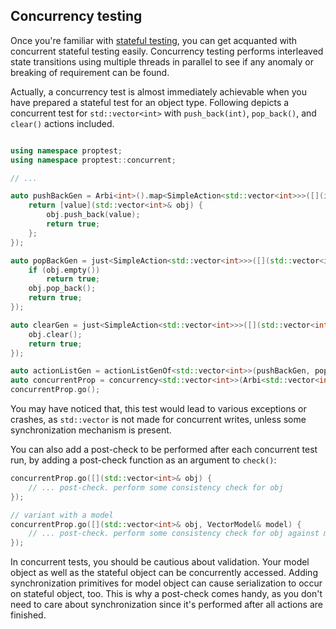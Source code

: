 ## Concurrency testing

Once you're familiar with [stateful testing](./StatefulTesting.md), you can get acquanted with concurrent stateful testing easily.
Concurrency testing performs interleaved state transitions using multiple threads in parallel to see if any anomaly or breaking of requirement can be found.

Actually, a concurrency test is almost immediately achievable when you have prepared a stateful test for an object type.
Following depicts a concurrent test for `std::vector<int>` with `push_back(int)`, `pop_back()`, and `clear()` actions included.


```cpp

using namespace proptest;
using namespace proptest::concurrent;

// ...

auto pushBackGen = Arbi<int>().map<SimpleAction<std::vector<int>>>([](int& value) {
    return [value](std::vector<int>& obj) {
        obj.push_back(value);
        return true;
    };
});

auto popBackGen = just<SimpleAction<std::vector<int>>>([](std::vector<int>& obj) {
    if (obj.empty())
        return true;
    obj.pop_back();
    return true;
});

auto clearGen = just<SimpleAction<std::vector<int>>>([](std::vector<int>& obj) {
    obj.clear();
    return true;
});

auto actionListGen = actionListGenOf<std::vector<int>>(pushBackGen, popBackGen, clearGen);
auto concurrentProp = concurrency<std::vector<int>>(Arbi<std::vector<int>>(), actionListGen);
concurrentProp.go();
```

You may have noticed that, this test would lead to various exceptions or crashes, as `std::vector` is not made for concurrent writes, unless some synchronization mechanism is present.

You can also add a post-check to be performed after each concurrent test run, by adding a post-check function as an argument to `check()`:

```cpp
concurrentProp.go([](std::vector<int>& obj) {
    // ... post-check. perform some consistency check for obj
});

// variant with a model
concurrentProp.go([](std::vector<int>& obj, VectorModel& model) {
    // ... post-check. perform some consistency check for obj against model
});
```

In concurrent tests, you should be cautious about validation. Your model object as well as the stateful object can be concurrently accessed. Adding synchronization primitives for model object can cause serialization to occur on stateful object, too. This is why a post-check comes handy, as you don't need to care about synchronization since it's performed after all actions are finished.
